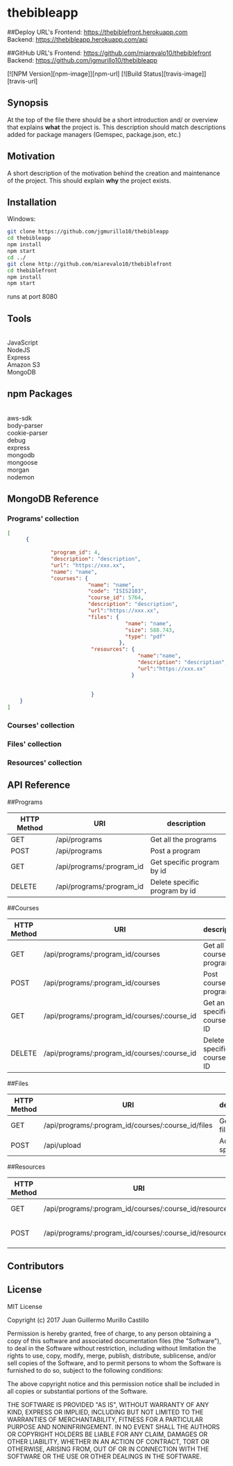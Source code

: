 # thebibleapp

##Deploy URL's
Frontend: https://thebiblefront.herokuapp.com <br>
Backend: https://thebibleapp.herokuapp.com/api

##GitHub URL's
Frontend: https://github.com/miarevalo10/thebiblefront <br>
Backend: https://github.com/jgmurillo10/thebibleapp

[![NPM Version][npm-image]][npm-url]
[![Build Status][travis-image]][travis-url]

## Synopsis

At the top of the file there should be a short introduction and/ or overview that explains **what** the project is. This description should match descriptions added for package managers (Gemspec, package.json, etc.)

## Motivation

A short description of the motivation behind the creation and maintenance of the project. This should explain **why** the project exists.

## Installation

Windows:

```sh
git clone https://github.com/jgmurillo10/thebibleapp
cd thebibleapp
npm install
npm start
cd ../
git clone http://github.com/miarevalo10/thebiblefront
cd thebiblefront
npm install
npm start
```
runs at port 8080



## Tools
<br>
JavaScript<br>
NodeJS <br>
Express<br>
Amazon S3<br>
MongoDB<br>

## npm Packages
<br>
aws-sdk<br>
body-parser<br>
cookie-parser<br>
debug<br>
express<br>
mongodb<br>
mongoose<br>
morgan<br>
nodemon<br>


## MongoDB Reference

### Programs' collection
```json
[
      {
    
              "program_id": 4,
              "description": "description",
              "url": "https://xxx.xx",
              "name": "name",
              "courses": {
                          "name": "name",
                          "code": "ISIS2103",
                          "course_id": 5764,
                          "description": "description",
                          "url":"https://xxx.xx",
                          "files": {
                                      "name": "name",
                                      "size": 588.743,
                                      "type": "pdf"
                                    },
                           "resources": {
                                          "name":"name",
                                          "description": "description",
                                          "url":"https://xxx.xx"
                                        }
                          
                        
                           }
    }
]
```
### Courses' collection
### Files' collection
### Resources' collection

## API Reference



##Programs

|HTTP Method   |  URI |  description |
|---|---|---|
| GET | /api/programs  | Get all the programs  |
| POST | /api/programs  | Post a program  |
| GET | /api/programs/:program_id | Get specific program by id  |
| DELETE | /api/programs/:program_id | Delete specific program by id  |


##Courses

|HTTP Method   |  URI |  description |
|---|---|---|
| GET | /api/programs/:program_id/courses  |  Get all the courses by program |
| POST | /api/programs/:program_id/courses  |  Post course by program |
| GET |  /api/programs/:program_id/courses/:course_id  | Get an specific course by ID  |
| DELETE |  /api/programs/:program_id/courses/:course_id  | Delete an specific course by ID  |

##Files

|HTTP Method   |  URI |  description |
|---|---|---|
| GET |/api/programs/:program_id/courses/:course_id/files  |  Get all the files |
| POST  |/api/upload    |  Add an specific file |

##Resources


|HTTP Method   |  URI |  description |
|---|---|---|
| GET |/api/programs/:program_id/courses/:course_id/resources/  |  Get all the resources |
| POST |/api/programs/:program_id/courses/:course_id/resources/    | Get an specific resource  |

## Contributors



## License

MIT License

Copyright (c) 2017 Juan Guillermo Murillo Castillo

Permission is hereby granted, free of charge, to any person obtaining a copy
of this software and associated documentation files (the "Software"), to deal
in the Software without restriction, including without limitation the rights
to use, copy, modify, merge, publish, distribute, sublicense, and/or sell
copies of the Software, and to permit persons to whom the Software is
furnished to do so, subject to the following conditions:

The above copyright notice and this permission notice shall be included in all
copies or substantial portions of the Software.

THE SOFTWARE IS PROVIDED "AS IS", WITHOUT WARRANTY OF ANY KIND, EXPRESS OR
IMPLIED, INCLUDING BUT NOT LIMITED TO THE WARRANTIES OF MERCHANTABILITY,
FITNESS FOR A PARTICULAR PURPOSE AND NONINFRINGEMENT. IN NO EVENT SHALL THE
AUTHORS OR COPYRIGHT HOLDERS BE LIABLE FOR ANY CLAIM, DAMAGES OR OTHER
LIABILITY, WHETHER IN AN ACTION OF CONTRACT, TORT OR OTHERWISE, ARISING FROM,
OUT OF OR IN CONNECTION WITH THE SOFTWARE OR THE USE OR OTHER DEALINGS IN THE
SOFTWARE.
